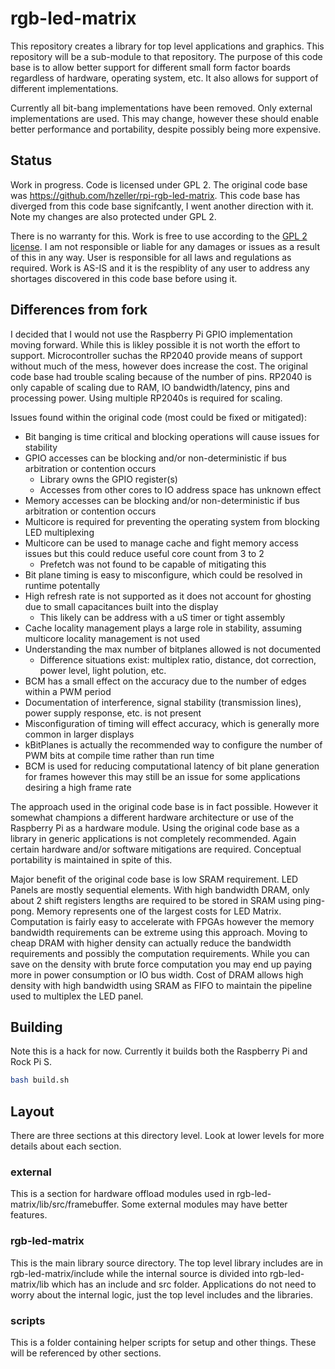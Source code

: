 # rgb-led-matrix
This repository creates a library for top level applications and graphics. This repository will be a sub-module to that repository. The purpose of this code base is to allow better support for different small form factor boards regardless of hardware, operating system, etc. It also allows for support of different implementations.

Currently all bit-bang implementations have been removed. Only external implementations are used. This may change, however these should enable better performance and portability, despite possibly being more expensive.

## Status
Work in progress. Code is licensed under GPL 2. The original code base was https://github.com/hzeller/rpi-rgb-led-matrix. This code base has diverged from this code base signifcantly, I went another direction with it. Note my changes are also protected under GPL 2.

There is no warranty for this. Work is free to use according to the [GPL 2 license](COPYING). I am not responsible or liable for any damages or issues as a result of this in any way. User is responsible for all laws and regulations as required. Work is AS-IS and it is the respiblity of any user to address any shortages discovered in this code base before using it.

## Differences from fork
I decided that I would not use the Raspberry Pi GPIO implementation moving forward. While this is likley possible it is not worth the effort to support. Microcontroller suchas the RP2040 provide means of support without much of the mess, however does increase the cost. The original code base had trouble scaling because of the number of pins. RP2040 is only capable of scaling due to RAM, IO bandwidth/latency, pins and processing power. Using multiple RP2040s is required for scaling.

Issues found within the original code (most could be fixed or mitigated):
* Bit banging is time critical and blocking operations will cause issues for stability
* GPIO accesses can be blocking and/or non-deterministic if bus arbitration or contention occurs
  * Library owns the GPIO register(s)
  * Accesses from other cores to IO address space has unknown effect
* Memory accesses can be blocking and/or non-deterministic if bus arbitration or contention occurs
* Multicore is required for preventing the operating system from blocking LED multiplexing
* Multicore can be used to manage cache and fight memory access issues but this could reduce useful core count from 3 to 2
  * Prefetch was not found to be capable of mitigating this
* Bit plane timing is easy to misconfigure, which could be resolved in runtime potentally
* High refresh rate is not supported as it does not account for ghosting due to small capacitances built into the display
  * This likely can be address with a uS timer or tight assembly
* Cache locality management plays a large role in stability, assuming multicore locality management is not used
* Understanding the max number of bitplanes allowed is not documented
  * Difference situations exist: multiplex ratio, distance, dot correction, power level, light polution, etc.
* BCM has a small effect on the accuracy due to the number of edges within a PWM period
* Documentation of interference, signal stability (transmission lines), power supply response, etc. is not present
* Misconfiguration of timing will effect accuracy, which is generally more common in larger displays
* kBitPlanes is actually the recommended way to configure the number of PWM bits at compile time rather than run time
* BCM is used for reducing computational latency of bit plane generation for frames however this may still be an issue for some applications desiring a high frame rate

The approach used in the original code base is in fact possible. However it somewhat champions a different hardware architecture or use of the Raspberry Pi as a hardware module. Using the original code base as a library in generic applications is not completely recommended. Again certain hardware and/or software mitigations are required. Conceptual portability is maintained in spite of this.

Major benefit of the original code base is low SRAM requirement. LED Panels are mostly sequential elements. With high bandwidth DRAM, only about 2 shift registers lengths are required to be stored in SRAM using ping-pong. Memory represents one of the largest costs for LED Matrix. Computation is fairly easy to accelerate with FPGAs however the memory bandwidth requirements can be extreme using this approach. Moving to cheap DRAM with higher density can actually reduce the bandwidth requirements and possibly the computation requirements. While you can save on the density with brute force computation you may end up paying more in power consumption or IO bus width. Cost of DRAM allows high density with high bandwidth using SRAM as FIFO to maintain the pipeline used to multiplex the LED panel.

## Building
Note this is a hack for now. Currently it builds both the Raspberry Pi and Rock Pi S.

```bash
bash build.sh
```

## Layout
There are three sections at this directory level. Look at lower levels for more details about each section.

### external
This is a section for hardware offload modules used in rgb-led-matrix/lib/src/framebuffer. Some external modules may have better features.

### rgb-led-matrix
This is the main library source directory. The top level library includes are in rgb-led-matrix/include while the internal source is divided into rgb-led-matrix/lib which has an include and src folder. Applications do not need to worry about the internal logic, just the top level includes and the libraries.

### scripts
This is a folder containing helper scripts for setup and other things. These will be referenced by other sections.
